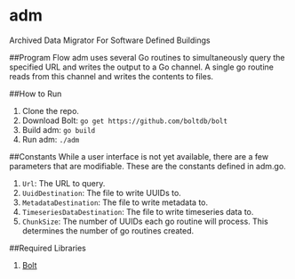 # adm
Archived Data Migrator
For Software Defined Buildings

##Program Flow
adm uses several Go routines to simultaneously query the specified URL and writes the output to a Go channel.
A single go routine reads from this channel and writes the contents to files.

##How to Run
1. Clone the repo.
2. Download Bolt: `go get https://github.com/boltdb/bolt`
3. Build adm: `go build`
4. Run adm: `./adm`

##Constants
While a user interface is not yet available, there are a few parameters that are modifiable.
These are the constants defined in adm.go.

1. `Url`: The URL to query.
2. `UuidDestination`: The file to write UUIDs to.
3. `MetadataDestination`: The file to write metadata to.
4. `TimeseriesDataDestination`: The file to write timeseries data to.
5. `ChunkSize`: The number of UUIDs each go routine will process. This determines the number of go routines created.

##Required Libraries
1. [Bolt](https://github.com/boltdb/bolt)

